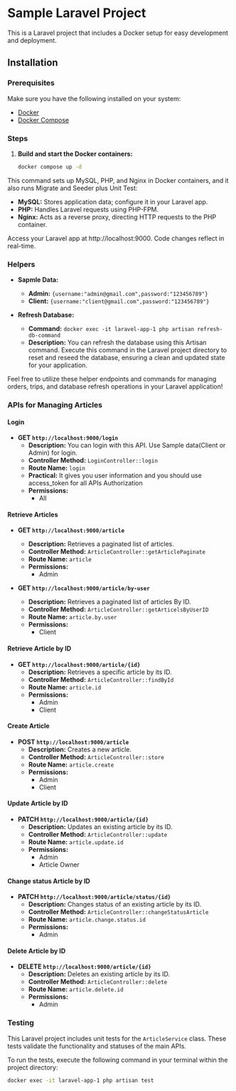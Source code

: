 # Sample Laravel Project

This is a Laravel project that includes a Docker setup for easy development and deployment.

## Installation

### Prerequisites

Make sure you have the following installed on your system:

- [Docker](https://www.docker.com/)
- [Docker Compose](https://docs.docker.com/compose/install/)

### Steps

1. **Build and start the Docker containers:**

   ```bash
   docker compose up -d
   ```

This command sets up MySQL, PHP, and Nginx in Docker containers, and it also runs Migrate and Seeder plus Unit Test:

- **MySQL:** Stores application data; configure it in your Laravel app.
- **PHP:** Handles Laravel requests using PHP-FPM.
- **Nginx:** Acts as a reverse proxy, directing HTTP requests to the PHP container.

Access your Laravel app at http://localhost:9000. Code changes reflect in real-time.

### Helpers

- **Sapmle Data:**
    - **Admin:** `{username:"admin@gmail.com",password:"123456789"}`
    - **Client:** `{username:"client@gmail.com",password:"123456789"}`

- **Refresh Database:**
    - **Command:** `docker exec -it laravel-app-1 php artisan refresh-db-command`
    - **Description:** You can refresh the database using this Artisan command. Execute this command in the Laravel
      project directory to reset and reseed the database, ensuring a clean and updated state for your application.

Feel free to utilize these helper endpoints and commands for managing orders, trips, and database refresh operations in
your Laravel application!

### APIs for Managing Articles

#### Login

- **GET `http://localhost:9000/login`**
    - **Description:** You can login with this API. Use Sample data(Client or Admin) for login.
    - **Controller Method:** `LoginController::login`
    - **Route Name:** `login`
    - **Practical:** It gives you user information and you should use access_token for all APIs Authorization
    - **Permissions:**
        - All

#### Retrieve Articles

- **GET `http://localhost:9000/article`**
    - **Description:** Retrieves a paginated list of articles.
    - **Controller Method:** `ArticleController::getArticlePaginate`
    - **Route Name:** `article`
    - **Permissions:**
        - Admin

- **GET `http://localhost:9000/article/by-user`**
    - **Description:** Retrieves a paginated list of articles By ID.
    - **Controller Method:** `ArticleController::getArticelsByUserID`
    - **Route Name:** `article.by.user`
    - **Permissions:**
        - Client

#### Retrieve Article by ID

- **GET `http://localhost:9000/article/{id}`**
    - **Description:** Retrieves a specific article by its ID.
    - **Controller Method:** `ArticleController::findById`
    - **Route Name:** `article.id`
    - **Permissions:**
        - Admin
        - Client

#### Create Article

- **POST `http://localhost:9000/article`**
    - **Description:** Creates a new article.
    - **Controller Method:** `ArticleController::store`
    - **Route Name:** `article.create`
    - **Permissions:**
        - Admin
        - Client

#### Update Article by ID

- **PATCH `http://localhost:9000/article/{id}`**
    - **Description:** Updates an existing article by its ID.
    - **Controller Method:** `ArticleController::update`
    - **Route Name:** `article.update.id`
    - **Permissions:**
        - Admin
        - Article Owner

#### Change status Article by ID

- **PATCH `http://localhost:9000/article/status/{id}`**
    - **Description:** Changes status of an existing article by its ID.
    - **Controller Method:** `ArticleController::changeStatusArticle`
    - **Route Name:** `article.change.status.id`
    - **Permissions:**
        - Admin

#### Delete Article by ID

- **DELETE `http://localhost:9000/article/{id}`**
    - **Description:** Deletes an existing article by its ID.
    - **Controller Method:** `ArticleController::delete`
    - **Route Name:** `article.delete.id`
    - **Permissions:**
        - Admin

### Testing

This Laravel project includes unit tests for the `ArticleService` class. These tests validate the functionality and
statuses of the main APIs.

To run the tests, execute the following command in your terminal within the project directory:

```bash
docker exec -it laravel-app-1 php artisan test
```






